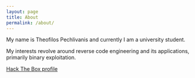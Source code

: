 ```yaml
---
layout: page
title: About
permalink: /about/
---
```


My name is Theofilos Pechlivanis and currently I am a university student.

My interests revolve around reverse code engineering and its applications, primarily binary exploitation.

[Hack The Box profile](https://www.hackthebox.eu/profile/206067)
